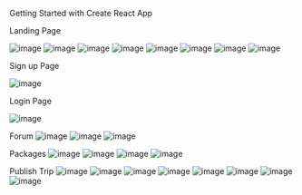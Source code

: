 Getting Started with Create React App

Landing Page

![image](https://user-images.githubusercontent.com/110039298/215243412-4d6a0854-9fff-4c31-9231-f415899ae92a.png)
![image](https://user-images.githubusercontent.com/110039298/215243480-f5af434b-60f8-400f-981f-3d8e1790efd8.png)
![image](https://user-images.githubusercontent.com/110039298/215243497-88b76909-59c2-467d-995d-3f1b2acc4f3d.png)
![image](https://user-images.githubusercontent.com/110039298/215243514-ecb55108-6158-4ace-bb0a-75b576cff2ee.png)
![image](https://user-images.githubusercontent.com/110039298/215243536-1f8384b1-69dc-4bb4-a468-933706c8c26c.png)
![image](https://user-images.githubusercontent.com/110039298/215243547-e8b654d6-b26d-49b0-8654-23ff09dcb7f0.png)
![image](https://user-images.githubusercontent.com/110039298/215243555-26c2b595-deca-46cc-93ff-b817b654a53d.png)
![image](https://user-images.githubusercontent.com/110039298/215243561-d181901a-dda5-4061-9f0b-b167369b0fca.png)


Sign up Page

![image](https://user-images.githubusercontent.com/110039298/215243594-90108e23-8bb3-4829-92f3-3e1baddf8689.png)


Login Page

![image](https://user-images.githubusercontent.com/110039298/215243618-8c8a0568-4875-4a9e-8005-c2dff2ebafea.png)


Forum
![image](https://user-images.githubusercontent.com/110039298/215248083-88e8db18-7152-47be-92b8-cd8010f4385e.png)
![image](https://user-images.githubusercontent.com/110039298/215248109-aa113923-8b50-4f58-8a9d-acf99ab9f192.png)
![image](https://user-images.githubusercontent.com/110039298/215248117-30c7ebc6-a071-42e2-a497-4fc867841aea.png)



Packages
![image](https://user-images.githubusercontent.com/110039298/215244994-c81d9a3a-49a3-41b0-a545-edc25c87c74d.png)
![image](https://user-images.githubusercontent.com/110039298/215245263-a95aea72-ae9d-4025-ac32-725e966fda33.png)
![image](https://user-images.githubusercontent.com/110039298/215246910-1d544fdb-3e18-410d-b060-0a25f3af42dc.png)
![image](https://user-images.githubusercontent.com/110039298/215247396-0368a9e7-1b0f-4156-b3b5-ea2cfcbc41cd.png)


Publish Trip
![image](https://user-images.githubusercontent.com/110039298/215247830-238db36b-be0a-4117-b80e-ac4b29d1995f.png)
![image](https://user-images.githubusercontent.com/110039298/215247838-4cc4b95b-f6db-4721-8366-4c181cd46bea.png)
![image](https://user-images.githubusercontent.com/110039298/215247847-b995dcc8-ebc5-42aa-b7f0-ed284af9ea5b.png)
![image](https://user-images.githubusercontent.com/110039298/215247856-c0d8520b-7380-4a2b-b21c-5a2b5b91d0a8.png)
![image](https://user-images.githubusercontent.com/110039298/215247872-76c707eb-efa8-4f62-9e3a-b4004e9da638.png)
![image](https://user-images.githubusercontent.com/110039298/215247893-00393039-5fb7-4646-b1fd-716ea3ad41dc.png)
![image](https://user-images.githubusercontent.com/110039298/215247903-8845c7f0-8bec-47c2-b11c-e5096159311f.png)
![image](https://user-images.githubusercontent.com/110039298/215247953-bf9ff983-8898-4f4c-8a38-4418b79eba54.png)






